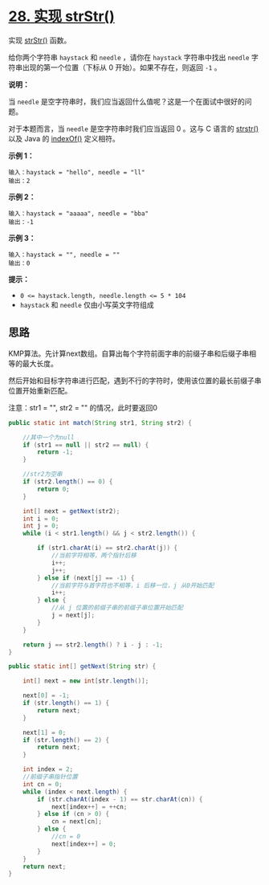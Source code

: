 # [28. 实现 strStr()](https://leetcode-cn.com/problems/implement-strstr/)

实现 [strStr()](https://baike.baidu.com/item/strstr/811469) 函数。

给你两个字符串 `haystack` 和 `needle` ，请你在 `haystack` 字符串中找出 `needle` 字符串出现的第一个位置（下标从 0 开始）。如果不存在，则返回 `-1` 。

 

**说明：**

当 `needle` 是空字符串时，我们应当返回什么值呢？这是一个在面试中很好的问题。

对于本题而言，当 `needle` 是空字符串时我们应当返回 0 。这与 C 语言的 [strstr()](https://baike.baidu.com/item/strstr/811469) 以及 Java 的 [indexOf()](https://docs.oracle.com/javase/7/docs/api/java/lang/String.html#indexOf(java.lang.String)) 定义相符。

 

**示例 1：**

```
输入：haystack = "hello", needle = "ll"
输出：2
```

**示例 2：**

```
输入：haystack = "aaaaa", needle = "bba"
输出：-1
```

**示例 3：**

```
输入：haystack = "", needle = ""
输出：0
```

 

**提示：**

- `0 <= haystack.length, needle.length <= 5 * 104`
- `haystack` 和 `needle` 仅由小写英文字符组成

## 思路

KMP算法。先计算next数组。自算出每个字符前面字串的前缀子串和后缀子串相等的最大长度。

然后开始和目标字符串进行匹配，遇到不行的字符时，使用该位置的最长前缀子串位置开始重新匹配。

注意：str1 = "", str2 = "" 的情况，此时要返回0

```java
public static int match(String str1, String str2) {

    //其中一个为null
    if (str1 == null || str2 == null) {
        return -1;
    }

    //str2为空串
    if (str2.length() == 0) {
        return 0;
    }

    int[] next = getNext(str2);
    int i = 0;
    int j = 0;
    while (i < str1.length() && j < str2.length()) {

        if (str1.charAt(i) == str2.charAt(j)) {
            //当前字符相等，两个指针后移
            i++;
            j++;
        } else if (next[j] == -1) {
            //当前字符与首字符也不相等，i 后移一位，j 从0开始匹配
            i++;
        } else {
            //从 j 位置的前缀子串的前缀子串位置开始匹配
            j = next[j];
        }
    }

    return j == str2.length() ? i - j : -1;
}

public static int[] getNext(String str) {

    int[] next = new int[str.length()];

    next[0] = -1;
    if (str.length() == 1) {
        return next;
    }

    next[1] = 0;
    if (str.length() == 2) {
        return next;
    }

    int index = 2;
    //前缀子串指针位置
    int cn = 0;
    while (index < next.length) {
        if (str.charAt(index - 1) == str.charAt(cn)) {
            next[index++] = ++cn;
        } else if (cn > 0) {
            cn = next[cn];
        } else {
            //cn = 0
            next[index++] = 0;
        }
    }
    return next;
}
```

